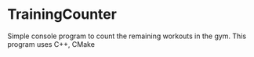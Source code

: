 # TrainingCounter
Simple console program to count the remaining workouts in the gym. This program uses C++, CMake
